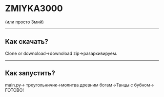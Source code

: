 # ZMIYKA3000
(или просто Змий)
____
Как скачать?
------------
Clone or downoload->downoload zip->разархивируем.
 ____
Как запустить?
----------
main.py-> треугольничик->молитва древним богам->Танцы с бубном-> ГОТОВО!

